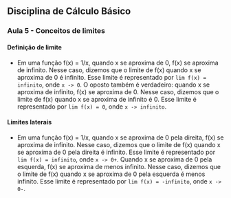 ## Disciplina de Cálculo Básico

### Aula 5 - Conceitos de limites

#### Definição de limite

- Em uma função f(x) = 1/x, quando x se aproxima de 0, f(x) se aproxima de infinito. Nesse caso, dizemos que o limite de f(x) quando x se aproxima de 0 é infinito. Esse limite é representado por `lim f(x) = infinito`, onde `x -> 0`. O oposto também é verdadeiro: quando x se aproxima de infinito, f(x) se aproxima de 0. Nesse caso, dizemos que o limite de f(x) quando x se aproxima de infinito é 0. Esse limite é representado por `lim f(x) = 0`, onde `x -> infinito`.

#### Limites laterais

- Em uma função f(x) = 1/x, quando x se aproxima de 0 pela direita, f(x) se aproxima de infinito. Nesse caso, dizemos que o limite de f(x) quando x se aproxima de 0 pela direita é infinito. Esse limite é representado por `lim f(x) = infinito`, onde `x -> 0+`. Quando x se aproxima de 0 pela esquerda, f(x) se aproxima de menos infinito. Nesse caso, dizemos que o limite de f(x) quando x se aproxima de 0 pela esquerda é menos infinito. Esse limite é representado por `lim f(x) = -infinito`, onde `x -> 0-`.